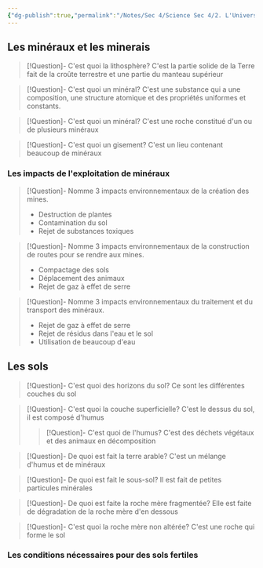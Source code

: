 ```yaml
---
{"dg-publish":true,"permalink":"/Notes/Sec 4/Science Sec 4/2. L'Univers Terre et Espace/Chapitre 6：La lithosphère et l'hydrosphère/"}
---
```



## Les minéraux et les minerais

>[!Question]- C'est quoi la lithosphère?
>C'est la partie solide de la Terre fait de la croûte terrestre et une partie du manteau supérieur


>[!Question]- C'est quoi un minéral?
>C'est une substance qui a une composition, une structure atomique et des propriétés uniformes et constants.

>[!Question]- C'est quoi un minéral?
>C'est une roche constitué d'un ou de plusieurs minéraux

>[!Question]- C'est quoi un gisement?
>C'est un lieu contenant beaucoup de minéraux

### Les impacts de l'exploitation de minéraux

>[!Question]- Nomme 3 impacts environnementaux de la création des mines.
>- Destruction de plantes
>- Contamination du sol
>- Rejet de substances toxiques

>[!Question]- Nomme 3 impacts environnementaux de la construction de routes pour se rendre aux mines.
>- Compactage des sols
>- Déplacement des animaux
>- Rejet de gaz à effet de serre

>[!Question]- Nomme 3 impacts environnementaux du traitement et du transport des minéraux.
>- Rejet de gaz à effet de serre
>- Rejet de résidus dans l'eau et le sol
>- Utilisation de beaucoup d'eau


## Les sols

>[!Question]- C'est quoi des horizons du sol?
>Ce sont les différentes couches du sol

>[!Question]- C'est quoi la couche superficielle?
>C'est le dessus du sol, il est composé d'humus
>>[!Question]- C'est quoi de l'humus?
>>C'est des déchets végétaux et des animaux en décomposition

>[!Question]- De quoi est fait la terre arable?
>C'est un mélange d'humus et de minéraux

>[!Question]- De quoi est fait le sous-sol?
>Il est fait de petites particules minérales

>[!Question]- De quoi est faite la roche mère fragmentée?
>Elle est faite de dégradation de la roche mère d'en dessous

>[!Question]- C'est quoi la roche mère non altérée?
>C'est une roche qui forme le sol


### Les conditions nécessaires pour des sols fertiles

